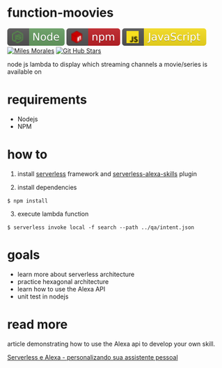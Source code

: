 # function-moovies

![node](https://raw.githubusercontent.com/aleen42/badges/466339a5007ec1c25054ffbbac64a86fece53e26/src/node.svg)
![npm](https://raw.githubusercontent.com/aleen42/badges/466339a5007ec1c25054ffbbac64a86fece53e26/src/npm.svg) 
![javascript](https://raw.githubusercontent.com/aleen42/badges/466339a5007ec1c25054ffbbac64a86fece53e26/src/javascript.svg) 
[![Miles Morales](https://img.shields.io/badge/dev-miles%20morales-blueviolet?style=flat-square)](https://github.com/pgsilva)
[![Git Hub Stars](https://img.shields.io/github/stars/pgsilva?logo=github&style=flat-square)](https://github.com/pgsilva/function-ensinamentos-yoda)

node js lambda to display which streaming channels a movie/series is available on

# requirements

 - Nodejs 
 - NPM

 # how to
1. install [serverless](https://www.serverless.com/framework/docs/getting-started) framework and [serverless-alexa-skills](https://www.serverless.com/plugins/serverless-alexa-skills) plugin

2. install dependencies 

```console
$ npm install
```

3. execute lambda function
  
```console
$ serverless invoke local -f search --path ../qa/intent.json
```

# goals

- learn more about serverless architecture
- practice hexagonal architecture
- learn how to use the Alexa API
- unit test in nodejs
    
# read more
article demonstrating how to use the Alexa api to develop your own skill.

[Serverless e Alexa - personalizando sua assistente pessoal](https://dev.to/mrmorales/serverless-e-alexa-personalizando-sua-assistente-pessoal-1fa6)
